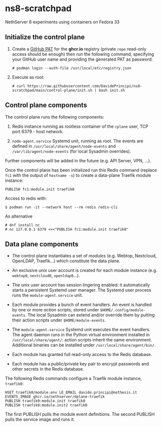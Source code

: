# ns8-scratchpad

NethServer 8 experiments using containers on Fedora 33

## Initialize the control plane

1. Create a [GitHub PAT](https://docs.github.com/en/github/authenticating-to-github/creating-a-personal-access-token)
   for the **ghcr.io** registry (private `repo` read-only access should be enough) then run the following command, specifying
   your GitHub user name and providing the generated PAT as password:

       # podman login --auth-file /usr/local/etc/registry.json

2. Execute as root:

       # curl https://raw.githubusercontent.com/DavidePrincipi/ns8-scratchpad/main/control-plane/init.sh | bash init.sh

## Control plane components

The control plane runs the following components:

1. Redis instance running as rootless container of the `cplane` user, TCP port 6379 - host network.

2. `node-agent.service` Systemd unit, running as root. The events are defined in `/usr/local/share/agent/node-events` and `/var/lib/agent/node-events` (for local Sysadmin overrides).

Further components will be added in the future (e.g. API Server, VPN, ...).

Once the control plane has been initialized run this Redis command (replace `fc1` with the output of `hostname -s`) 
to create a data-plane Traefik module instance:

    PUBLISH fc1:module.init traefik0

Access to redis with:

    $ podman run -it --network host --rm redis redis-cli

As alternative

    # dnf install nc
    # nc 127.0.0.1 6379 <<<"PUBLISH fc1:module.init traefik0"



## Data plane components

- The control plane instantiates a set of *modules* (e.g. Webtop, Nextcloud, OpenLDAP, Traefik...) which constitute
  the data plane.

- An exclusive unix user account is created for each module instance (e.g. `webtop0`, `nextcloud0`, `openldap0`...).

- The unix user account has session lingering enabled: 
  it automatically starts a persistent Systemd user manager.
  The Systemd user process runs the `module-agent.service` unit.

- Each module provides a bunch of event handlers. An event is handled by one or more *action* scripts, stored under `$HOME/.config/module-events`. The local Sysadmin can extend and/or override them by putting their action scripts under `$HOME/module-events`.

- The `module-agent.service` Systemd unit executes the event handlers. The agent daemon runs in the Python virtual
  environment installed in `/usr/local/share/agent/`: action scripts inherit the same environment. Additional binaries
  can be installed under `/usr/local/share/agent/bin/`.

- Each module has granted full read-only access to the Redis database.

- Each module has a public/private key pair to encrypt passwords and other secrets in the Redis database.

The following Redis commands configure a Traefik module instance, `traefik0`:

    HSET traefik0/module.env LE_EMAIL davide.principi@nethesis.it EVENTS_IMAGE ghcr.io/nethserver/dplane-traefik
    PUBLISH traefik0:module.init traefik0
    PUBLISH traefik0:module.init2 traefik0

The first PUBLISH pulls the module event definitions. The second PUBLISH pulls the service image and runs it.
